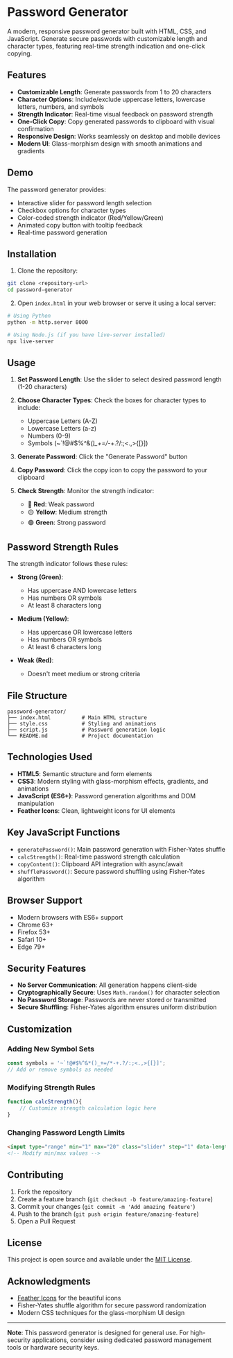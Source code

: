 # Password Generator

A modern, responsive password generator built with HTML, CSS, and JavaScript. Generate secure passwords with customizable length and character types, featuring real-time strength indication and one-click copying.

## Features

- **Customizable Length**: Generate passwords from 1 to 20 characters
- **Character Options**: Include/exclude uppercase letters, lowercase letters, numbers, and symbols
- **Strength Indicator**: Real-time visual feedback on password strength
- **One-Click Copy**: Copy generated passwords to clipboard with visual confirmation
- **Responsive Design**: Works seamlessly on desktop and mobile devices
- **Modern UI**: Glass-morphism design with smooth animations and gradients

## Demo

The password generator provides:
- Interactive slider for password length selection
- Checkbox options for character types
- Color-coded strength indicator (Red/Yellow/Green)
- Animated copy button with tooltip feedback
- Real-time password generation

## Installation

1. Clone the repository:
```bash
git clone <repository-url>
cd password-generator
```

2. Open `index.html` in your web browser or serve it using a local server:
```bash
# Using Python
python -m http.server 8000

# Using Node.js (if you have live-server installed)
npx live-server
```

## Usage

1. **Set Password Length**: Use the slider to select desired password length (1-20 characters)

2. **Choose Character Types**: Check the boxes for character types to include:
   - Uppercase Letters (A-Z)
   - Lowercase Letters (a-z)
   - Numbers (0-9)
   - Symbols (~`!@#$%^&*()_+=/*-+.?/:;<.,>{[}])

3. **Generate Password**: Click the "Generate Password" button

4. **Copy Password**: Click the copy icon to copy the password to your clipboard

5. **Check Strength**: Monitor the strength indicator:
   - 🔴 **Red**: Weak password
   - 🟡 **Yellow**: Medium strength
   - 🟢 **Green**: Strong password

## Password Strength Rules

The strength indicator follows these rules:

- **Strong (Green)**: 
  - Has uppercase AND lowercase letters
  - Has numbers OR symbols
  - At least 8 characters long

- **Medium (Yellow)**:
  - Has uppercase OR lowercase letters
  - Has numbers OR symbols
  - At least 6 characters long

- **Weak (Red)**:
  - Doesn't meet medium or strong criteria

## File Structure

```
password-generator/
├── index.html          # Main HTML structure
├── style.css           # Styling and animations
├── script.js           # Password generation logic
└── README.md           # Project documentation
```

## Technologies Used

- **HTML5**: Semantic structure and form elements
- **CSS3**: Modern styling with glass-morphism effects, gradients, and animations
- **JavaScript (ES6+)**: Password generation algorithms and DOM manipulation
- **Feather Icons**: Clean, lightweight icons for UI elements

## Key JavaScript Functions

- `generatePassword()`: Main password generation with Fisher-Yates shuffle
- `calcStrength()`: Real-time password strength calculation
- `copyContent()`: Clipboard API integration with async/await
- `shufflePassword()`: Secure password shuffling using Fisher-Yates algorithm

## Browser Support

- Modern browsers with ES6+ support
- Chrome 63+
- Firefox 53+
- Safari 10+
- Edge 79+

## Security Features

- **No Server Communication**: All generation happens client-side
- **Cryptographically Secure**: Uses `Math.random()` for character selection
- **No Password Storage**: Passwords are never stored or transmitted
- **Secure Shuffling**: Fisher-Yates algorithm ensures uniform distribution

## Customization

### Adding New Symbol Sets
```javascript
const symbols = '~`!@#$%^&*()_+=/*-+.?/:;<.,>{[}]';
// Add or remove symbols as needed
```

### Modifying Strength Rules
```javascript
function calcStrength(){
    // Customize strength calculation logic here
}
```

### Changing Password Length Limits
```html
<input type="range" min="1" max="20" class="slider" step="1" data-lengthSlider>
<!-- Modify min/max values -->
```

## Contributing

1. Fork the repository
2. Create a feature branch (`git checkout -b feature/amazing-feature`)
3. Commit your changes (`git commit -m 'Add amazing feature'`)
4. Push to the branch (`git push origin feature/amazing-feature`)
5. Open a Pull Request

## License

This project is open source and available under the [MIT License](LICENSE).

## Acknowledgments

- [Feather Icons](https://feathericons.com/) for the beautiful icons
- Fisher-Yates shuffle algorithm for secure password randomization
- Modern CSS techniques for the glass-morphism UI design

---

**Note**: This password generator is designed for general use. For high-security applications, consider using dedicated password management tools or hardware security keys.
